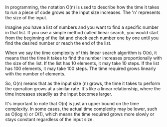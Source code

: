 
In programming, the notation O(n) is used to describe how the time it takes to run a piece of code grows as the input size increases. The 'n' represents the size of the input.

Imagine you have a list of numbers and you want to find a specific number in that list. If you use a simple method called linear search, you would start from the beginning of the list and check each number one by one until you find the desired number or reach the end of the list.

When we say the time complexity of this linear search algorithm is O(n), it means that the time it takes to find the number increases proportionally with the size of the list. If the list has 10 elements, it may take 10 steps. If the list has 100 elements, it may take 100 steps. The time required grows linearly with the number of elements.

So, O(n) means that as the input size (n) grows, the time it takes to perform the operation grows at a similar rate. It's like a linear relationship, where the time increases steadily as the input becomes larger.

It's important to note that O(n) is just an upper bound on the time complexity. In some cases, the actual time complexity may be lower, such as O(log n) or O(1), which means the time required grows more slowly or stays constant regardless of the input size.